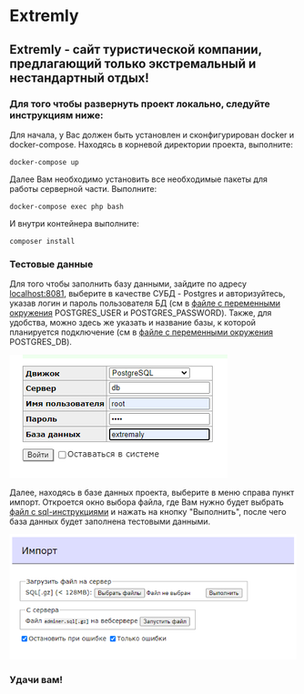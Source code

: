 # Extremly
## Extremly - сайт туристической компании, предлагающий только экстремальный и нестандартный отдых!

### Для того чтобы развернуть проект локально, следуйте инструкциям ниже:

Для начала, у Вас должен быть установлен и сконфигурирован docker и docker-compose.
Находясь в корневой директории проекта, выполните:
```console
docker-compose up
```

Далее Вам необходимо установить все необходимые пакеты для работы серверной части. Выполните:
```console
docker-compose exec php bash
```
И внутри контейнера выполните:
```console
composer install
```

### Тестовые данные

Для того чтобы заполнить базу данными, зайдите по адресу [localhost:8081](http://localhost:8081), 
выберите в качестве СУБД - Postgres и авторизуйтесь, указав логин и пароль пользователя БД (см в [файле
с переменными окружения](.env) POSTGRES_USER и POSTGRES_PASSWORD). Также, для удобства, можно здесь же указать
и название базы, к которой планируется подключение (см в [файле с переменными окружения](.env) POSTGRES_DB).

![Авторизация в БД](/manual/step_1.png)

Далее, находясь в базе данных проекта, выберите в меню справа пункт импорт. Откроется окно выбора файла, 
где Вам нужно будет выбрать [файл с sql-инструкциями](extremaly.sql) и нажать на кнопку "Выполнить", после
чего база данных будет заполнена тестовыми данными.

![Импорт базы данных](/manual/step_2.png)

### Удачи вам!





